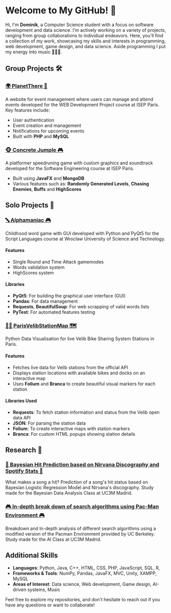 # Welcome to My GitHub! 👋

Hi, I'm **Dominik**, a Computer Science student with a focus on software development and data science. I'm actively working on a variety of projects, ranging from group collaborations to individual endeavors. Here, you'll find a collection of my work, showcasing my skills and interests in programming, web development, game design, and data science. Aside programming I put my energy into music 🎸🎸🎸.

## Group Projects 🛠️

### [🌍 PlanetThere 📆](https://github.com/Bouchene-Mehdi/PlanetThere)
A website for event management where users can manage and attend events developed for the WEB Development Project course at ISEP Paris. Key features include:
- User authentication
- Event creation and management
- Notifications for upcoming events
- Built with **PHP** and **MySQL**

### [🐵 Concrete Jumple 🎮](https://github.com/kjanus03/concrete-jumple)
A platformer speedruning game with custom graphics and soundtrack developed for the Software Engineering course at ISEP Paris.
- Built using **JavaFX** and **MongoDB**
- Various features such as: **Randomly Generated Levels**, **Chasing Enemies**, **Buffs** and **HighScores**

## Solo Projects 🚀

### [🔤 Alphamaniac 🎮](https://github.com/banacchini/Alphamaniac)
Childhood word game with GUI developed with Python and PyQt5 for the Script Languages course at Wroclaw University of Science and Technology.

#### Features
- Single Round and Time Attack gamemodes
- Words validation system
- HighScores system

#### Libraries
- **PyQt5**: For building the graphical user interface (GUI)
- **Pandas**: For data management
- **Requests**, **BeautifulSoup**: For web scrapping of valid words lists
- **PyTest**: For automated features testing

### [🚴‍♀️ ParisVelibStationMap 🗺](https://github.com/banacchini/ParisVelibStationMap)
Python Data Visualisation for live Velib Bike Sharing System Stations in Paris.

#### Features
- Fetches live data for Velib stations from the official API
- Displays station locations with available bikes and docks on an interactive map
- Uses **Folium** and **Branca** to create beautiful visual markers for each station

#### Libraries Used
- **Requests**: To fetch station information and status from the Velib open data API
- **JSON**: For parsing the station data
- **Folium**: To create interactive maps with station markers
- **Branca**: For custom HTML popups showing station details



## Research 🔎

### [🎸 Bayesian Hit Prediction based on Nirvana Discography and Spotify Stats 🎸](https://github.com/banacchini/NirvanaHitPrediction)
What makes a song a hit? Prediction of a song's hit status based on Bayesian Logistic Regression Model and Nirvana's discography. Study made for the Bayesian Data Analysis Class at UC3M Madrid.

### [🎮 In-depth break down of search algorithms using Pac-Man Environment 🎮](https://github.com/banacchini/SearchAlgorithmsBreakdown)
Breakdown and In-depth analysis of different search algorithms using a modified version of the Pacman Environment provided by UC Berkeley. Study made for the AI Class at UC3M Madrid.

## Additional Skills

- **Languages**: Python, Java, C++, HTML, CSS, PHP, JavaScript, SQL, R, 
- **Frameworks & Tools**: NumPy, Pandas, JavaFX, MVC, Unity, XAMPP, MySQL
- **Areas of Interest**: Data science, Web development, Game design, AI-driven systems, Music

Feel free to explore my repositories, and don't hesitate to reach out if you have any questions or want to collaborate!
